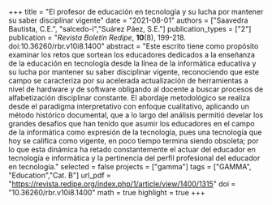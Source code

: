 +++
title = "El profesor de educación en tecnología y su lucha por mantener su saber disciplinar vigente"
date = "2021-08-01"
authors = ["Saavedra Bautista, C.E.", "salcedo-l","Suárez Páez, S.E."]
publication_types = ["2"]
publication = "*Revista Boletín Redipe*, **10**(8), 199-218. doi:10.36260/rbr.v10i8.1400"
abstract = "Este escrito tiene como propósito examinar los retos que sortean los educadores dedicados a la enseñanza de la educación en tecnología desde la línea de la informática educativa y su lucha por mantener su saber disciplinar vigente, reconociendo que este campo se caracteriza por su acelerada actualización de herramientas a nivel de hardware y de software obligando al docente a buscar procesos de alfabetización disciplinar constante. El abordaje metodológico se realiza desde el paradigma interpretativo con enfoque cualitativo, aplicando un método histórico documental, que a lo largo del análisis permitió develar los grandes desafíos que han tenido que asumir los educadores en el campo de la informática como expresión de la tecnología, pues una tecnología que hoy se califica como vigente, en poco tiempo termina siendo obsoleta; por lo que esta dinámica ha retado constantemente el actuar del educador en tecnología e informática y la pertinencia del perfil profesional del educador en tecnología."
selected = false
projects = ["gamma"]
tags = ["GAMMA", "Education","Cat. B"]
url_pdf = "https://revista.redipe.org/index.php/1/article/view/1400/1315"
doi = "10.36260/rbr.v10i8.1400"
math = true
highlight = true
+++
